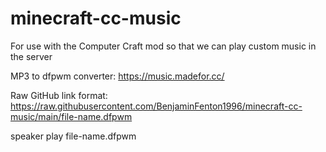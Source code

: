 # minecraft-cc-music
For use with the Computer Craft mod so that we can play custom music in the server

MP3 to dfpwm converter: https://music.madefor.cc/

Raw GitHub link format: https://raw.githubusercontent.com/BenjaminFenton1996/minecraft-cc-music/main/file-name.dfpwm

speaker play file-name.dfpwm
